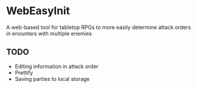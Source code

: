 # WebEasyInit
A web-based tool for tabletop RPGs to more easily determine attack orders in enounters with multiple enemies

## TODO 
- Editing information in attack order   
- Prettify  
- Saving parties to local storage  
